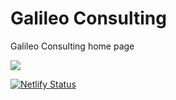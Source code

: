 # Galileo Consulting
Galileo Consulting home page

![](https://github.com/GilmourR/GalileoConsulting/tree/master/static/imageRiceFieldPanoramaBulacanPhilippines.jpg)

[![Netlify Status](https://api.netlify.com/api/v1/badges/5da909fa-948c-4b29-befd-b0e179b12e4d/deploy-status)](https://app.netlify.com/sites/practical-gates-bbf505/deploys)
